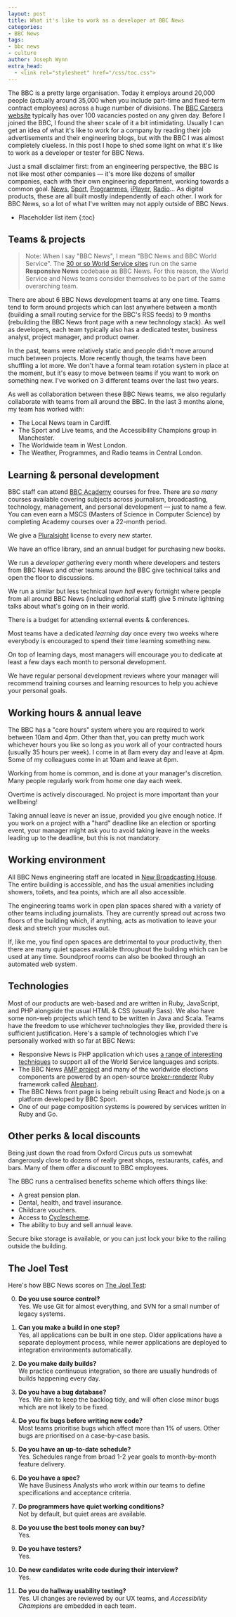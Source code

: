 ```yaml
---
layout: post
title: What it's like to work as a developer at BBC News
categories:
- BBC News
tags:
- bbc news
- culture
author: Joseph Wynn
extra_head:
  - <link rel="stylesheet" href="/css/toc.css">
---
```


The BBC is a pretty large organisation. Today it employs around 20,000 people (actually around 35,000 when you include part-time and fixed-term contract employees) across a huge number of divisions. The [BBC Careers website](http://careerssearch.bbc.co.uk/) typically has over 100 vacancies posted on any given day. Before I joined the BBC, I found the sheer scale of it a bit intimidating. Usually I can get an idea of what it's like to work for a company by reading their job advertisements and their engineering blogs, but with the BBC I was almost completely clueless. In this post I hope to shed some light on what it's like to work as a developer or tester for BBC News.

Just a small disclaimer first: from an engineering perspective, the BBC is not like most other companies — it's more like dozens of smaller companies, each with their own engineering department, working towards a common goal. [News](http://www.bbc.com/news), [Sport](http://www.bbc.com/sport), [Programmes](http://www.bbc.co.uk/programmes), [iPlayer](http://www.bbc.co.uk/iplayer), [Radio](http://www.bbc.co.uk/radio)... As digital products, these are all built mostly independently of each other. I work for BBC News, so a lot of what I've written may not apply outside of BBC News.<!--more-->

* Placeholder list item
{:toc}

## Teams & projects

> Note: When I say "BBC News", I mean "BBC News and BBC World Service". The [30 or so World Service sites](http://www.bbc.co.uk/ws/languages) run on the same **Responsive News** codebase as BBC News. For this reason, the World Service and News teams consider themselves to be part of the same overarching team.

There are about 6 BBC News development teams at any one time. Teams tend to form around projects which can last anywhere between a month (building a small routing service for the BBC's RSS feeds) to 9 months (rebuilding the BBC News front page with a new technology stack). As well as developers, each team typically also has a dedicated tester, business analyst, project manager, and product owner.

In the past, teams were relatively static and people didn't move around much between projects. More recently though, the teams have been shuffling a lot more. We don't have a formal team rotation system in place at the moment, but it's easy to move between teams if you want to work on something new. I've worked on 3 different teams over the last two years.

As well as collaboration between these BBC News teams, we also regularly collaborate with teams from all around the BBC. In the last 3 months alone, my team has worked with:

- The Local News team in Cardiff.
- The Sport and Live teams, and the Accessibility Champions group in Manchester.
- The Worldwide team in West London.
- The Weather, Programmes, and Radio teams in Central London.

## Learning & personal development

BBC staff can attend [BBC Academy](http://www.bbc.co.uk/academy) courses for free. There are _so many_ courses available covering subjects across journalism, broadcasting, technology, management, and personal development — just to name a few. You can even earn a MSCS (Masters of Science in Computer Science) by completing Academy courses over a 22-month period.

We give a [Pluralsight](https://www.pluralsight.com/) license to every new starter.

We have an office library, and an annual budget for purchasing new books.

We run a _developer gathering_ every month where developers and testers from BBC News and other teams around the BBC give technical talks and open the floor to discussions.

We run a similar but less technical _town hall_ every fortnight where people from all around BBC News (including editorial staff) give 5 minute lightning talks about what's going on in their world.

There is a budget for attending external events & conferences.

Most teams have a dedicated _learning day_ once every two weeks where everybody is encouraged to spend their time learning something new.

On top of learning days, most managers will encourage you to dedicate at least a few days each month to personal development.

We have regular personal development reviews where your manager will recommend training courses and learning resources to help you achieve your personal goals.

## Working hours & annual leave

The BBC has a "core hours" system where you are required to work between 10am and 4pm. Other than that, you can pretty much work whichever hours you like so long as you work all of your contracted hours (usually 35 hours per week). I come in at 8am every day and leave at 4pm. Some of my colleagues come in at 10am and leave at 6pm.

Working from home is common, and is done at your manager's discretion. Many people regularly work from home one day each week.

Overtime is actively discouraged. No project is more important than your wellbeing!

Taking annual leave is never an issue, provided you give enough notice. If you work on a project with a "hard" deadline like an election or sporting event, your manager might ask you to avoid taking leave in the weeks leading up to the deadline, but this is not mandatory.

## Working environment

All BBC News engineering staff are located in [New Broadcasting House](http://www.bbc.co.uk/broadcastinghouse/). The entire building is accessible, and has the usual amenities including showers, toilets, and tea points, which are all also accessible.

The engineering teams work in open plan spaces shared with a variety of other teams including journalists. They are currently spread out across two floors of the building which, if anything, acts as motivation to leave your desk and stretch your muscles out.

If, like me, you find open spaces are detrimental to your productivity, then there are many quiet spaces available throughout the building which can be used at any time. Soundproof rooms can also be booked through an automated web system.

## Technologies

Most of our products are web-based and are written in Ruby, JavaScript, and PHP alongside the usual HTML & CSS (usually Sass). We also have some non-web projects which tend to be written in Java and Scala. Teams have the freedom to use whichever technologies they like, provided there is sufficient justification. Here's a sample of technologies which I've personally worked with so far at BBC News:

- Responsive News is PHP application which uses [a range of interesting techniques](http://responsivenews.co.uk/post/123104512468/13-tips-for-making-responsive-web-design) to support all of the World Service languages and scripts.
- The BBC News [AMP project](https://www.ampproject.org/) and many of the worldwide elections components are powered by an open-source [broker-renderer](https://en.wikipedia.org/wiki/Broker_Pattern) Ruby framework called [Alephant](https://github.com/BBC-News/alephant).
- The BBC News front page is being rebuilt using React and Node.js on a platform developed by BBC Sport.
- One of our page composition systems is powered by services written in Ruby and Go.

## Other perks & local discounts

Being just down the road from Oxford Circus puts us somewhat dangerously close to dozens of really great shops, restaurants, cafés, and bars. Many of them offer a discount to BBC employees.

The BBC runs a centralised benefits scheme which offers things like:

- A great pension plan.
- Dental, health, and travel insurance.
- Childcare vouchers.
- Access to [Cyclescheme](https://www.cyclescheme.co.uk/).
- The ability to buy and sell annual leave.

Secure bike storage is available, or you can just lock your bike to the railing outside the building.

## The Joel Test

Here's how BBC News scores on [The Joel Test](https://www.joelonsoftware.com/2000/08/09/the-joel-test-12-steps-to-better-code/):

0. **Do you use source control?**<br>
    Yes. We use Git for almost everything, and SVN for a small number of legacy systems.

0. **Can you make a build in one step?**<br>
    Yes, all applications can be built in one step. Older applications have a separate deployment process, while newer applications are deployed to integration environments automatically.

0. **Do you make daily builds?**<br>
    We practice continuous integration, so there are usually hundreds of builds happening every day.

0. **Do you have a bug database?**<br>
    Yes. We aim to keep the backlog tidy, and will often close minor bugs which are not likely to be fixed.

0. **Do you fix bugs before writing new code?**<br>
    Most teams prioritise bugs which affect more than 1% of users. Other bugs are prioritised on a case-by-case basis.

0. **Do you have an up-to-date schedule?**<br>
    Yes. Schedules range from broad 1-2 year goals to month-by-month feature delivery.

0. **Do you have a spec?**<br>
    We have Business Analysts who work within our teams to define specifications and acceptance criteria.

0. **Do programmers have quiet working conditions?**<br>
    Not by default, but quiet areas are available.

0. **Do you use the best tools money can buy?**<br>
    Yes.

0. **Do you have testers?**<br>
    Yes.

0. **Do new candidates write code during their interview?**<br>
    Yes.

0. **Do you do hallway usability testing?**<br>
    Yes. UI changes are reviewed by our UX teams, and _Accessibility Champions_ are embedded in each team.
